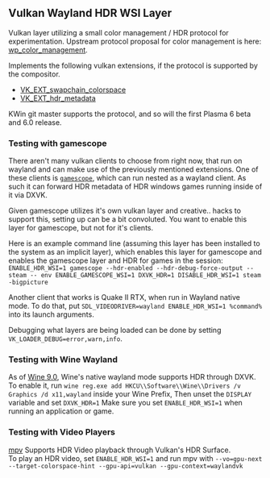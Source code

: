 ## Vulkan Wayland HDR WSI Layer

Vulkan layer utilizing a small color management / HDR protocol for experimentation. Upstream protocol proposal for color management is here: [wp_color_management](https://gitlab.freedesktop.org/wayland/wayland-protocols/-/merge_requests/14).

Implements the following vulkan extensions, if the protocol is supported by the compositor.
- [VK_EXT_swapchain_colorspace](https://registry.khronos.org/vulkan/specs/1.3-extensions/man/html/VK_EXT_swapchain_colorspace.html)
- [VK_EXT_hdr_metadata](https://registry.khronos.org/vulkan/specs/1.3-extensions/man/html/VK_EXT_hdr_metadata.html)

KWin git master supports the protocol, and so will the first Plasma 6 beta and 6.0 release.

### Testing with gamescope

There aren't many vulkan clients to choose from right now, that run on wayland and can make use of the previously mentioned extensions. One of these clients is [`gamescope`](https://github.com/ValveSoftware/gamescope), which can run nested as a wayland client. As such it can forward HDR metadata of HDR windows games running inside of it via DXVK.

Given gamescope utilizes it's own vulkan layer and creative.. hacks to support this, setting up can be a bit convoluted.
You want to enable this layer for gamescope, but not for it's clients.

Here is an example command line (assuming this layer has been installed to the system as an implicit layer), which enables this layer for gamescope and enables the gamescope layer and HDR for games in the session:
`ENABLE_HDR_WSI=1 gamescope --hdr-enabled --hdr-debug-force-output --steam -- env ENABLE_GAMESCOPE_WSI=1 DXVK_HDR=1 DISABLE_HDR_WSI=1 steam -bigpicture`

Another client that works is Quake II RTX, when run in Wayland native mode. To do that, put `SDL_VIDEODRIVER=wayland ENABLE_HDR_WSI=1 %command%` into its launch arguments.

Debugging what layers are being loaded can be done by setting `VK_LOADER_DEBUG=error,warn,info`.

### Testing with Wine Wayland

As of [Wine 9.0](https://gitlab.winehq.org/wine/wine/-/releases/wine-9.0), Wine's native wayland mode supports HDR through DXVK.    
To enable it, run `wine reg.exe add HKCU\\Software\\Wine\\Drivers /v Graphics /d x11,wayland` inside your Wine Prefix, Then unset the `DISPLAY` variable and set `DXVK_HDR=1`
Make sure you set `ENABLE_HDR_WSI=1` when running an application or game.

### Testing with Video Players

[mpv](https://mpv.io/) Supports HDR Video playback through Vulkan's HDR Surface.    
To play an HDR video, set `ENABLE_HDR_WSI=1` and run mpv with `--vo=gpu-next --target-colorspace-hint --gpu-api=vulkan --gpu-context=waylandvk`
